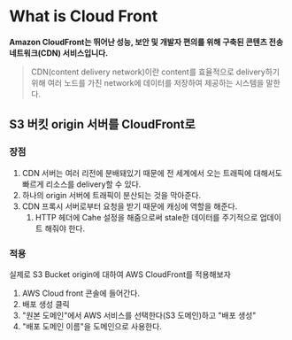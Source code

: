 # What is Cloud Front

**Amazon CloudFront는 뛰어난 성능, 보안 및 개발자 편의를 위해 구축된 콘텐츠 전송 네트워크(CDN) 서비스입니다.**

> CDN(content delivery network)이란 content를 효율적으로 delivery하기 위해 여러 노드를 가진 network에 데이터를 저장하여 제공하는 시스템을 말한다.

## S3 버킷 origin 서버를 CloudFront로 

### 장점

1. CDN 서버는 여러 리전에 분배돼있기 때문에 전 세계에서 오는 트래픽에 대해서도 빠르게 리소스를 delivery할 수 있다.
2. 하나의 origin 서버에 트래픽이 분산되는 것을 막아준다.
3. CDN 프록시 서버로부터 요청을 받기 때문에 캐싱에 역할을 해준다.
   1. HTTP 헤더에 Cahe 설정을 해줌으로써 stale한 데이터를 주기적으로 업데이트 해줘야 한다.


### 적용

실제로 S3 Bucket origin에 대하여 AWS CloudFront를 적용해보자

1. AWS Cloud front 콘솔에 들어간다.
2. 배포 생성 클릭
3. "원본 도메인"에서 AWS 서비스를 선택한다(S3 도메인)하고 "배포 생성"
4. "배포 도메인 이름"을 도메인으로 사용한다.


